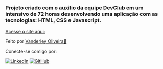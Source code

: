 ### Projeto criado com o auxilio da equipe DevClub em um intensivo de 72 horas desenvolvendo uma aplicação com as tecnologias: HTML, CSS e Javascript.

[Acesse o site aqui:](https://vanderleyoliveira.github.io/Previsao-do-Tempo/)

Feito por [Vanderley Oliveira👾](https://github.com/VanderleyOliveira)

Conecte-se comigo por:

[![LinkedIn](https://img.shields.io/badge/-LinkedIn-000?style=for-the-badge&logo=linkedin&logoColor=blue)](https://www.linkedin.com/in/vanderley-oliveira-exe/)
[![GitHub](https://img.shields.io/badge/GitHub-100000?style=for-the-badge&logo=github&logoColor=white)](https://github.com/VanderleyOliveira)
